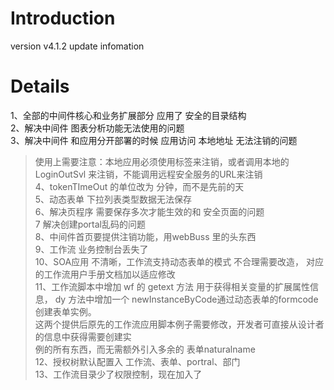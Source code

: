 # Introduction #

version v4.1.2 update infomation


# Details #
1、全部的中间件核心和业务扩展部分 应用了 安全的目录结构 <br>
2、解决中间件 图表分析功能无法使用的问题<br>
3、解决中间件  和应用分开部署的时候 应用访问 本地地址  无法注销的问题<br>
<blockquote>使用上需要注意：本地应用必须使用标签来注销，或者调用本地的 LoginOutSvl 来注销，不能调用远程安全服务的URL来注销<br>
4、tokenTImeOut 的单位改为 分钟，而不是先前的天<br>
5、动态表单 下拉列表类型数据无法保存<br>
6、解决页程序 需要保存多次才能生效的和 安全页面的问题<br>
7  解决创建portal乱码的问题<br>
8、中间件首页要提供注销功能，用webBuss 里的头东西<br>
9、工作流 业务控制台丢失了<br>
10、SOA应用 不清晰，工作流支持动态表单的模式 不合理需要改造， 对应的工作流用户手册文档加以适应修改<br>
11、工作流脚本中增加 wf 的 getext 方法 用于获得相关变量的扩展属性信息， dy 方法中增加一个 newInstanceByCode通过动态表单的formcode创建表单实例。<br>
这两个提供后原先的工作流应用脚本例子需要修改，开发者可直接从设计者的信息中获得需要创建实<br>
例的所有东西，而无需额外引入多余的 表单naturalname<br>
12、授权树默认配置入 工作流、表单、portral、部门<br>
13、工作流目录少了权限控制，现在加入了<br>